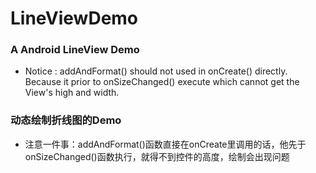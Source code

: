 # LineViewDemo
### A Android LineView Demo
- Notice : addAndFormat() should not used in onCreate() directly. Because it prior to onSizeChanged() execute which cannot get the View's high and width.

### 动态绘制折线图的Demo

- 注意一件事：addAndFormat()函数直接在onCreate里调用的话，他先于onSizeChanged()函数执行，就得不到控件的高度，绘制会出现问题
